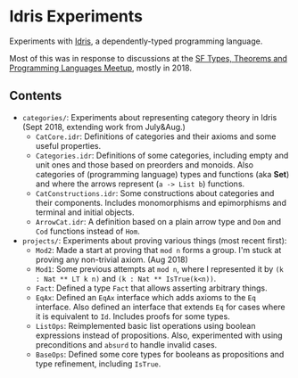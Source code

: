 # Idris Experiments
Experiments with [Idris](http://idris-lang.org/), a dependently-typed programming language.

Most of this was in response to discussions at the [SF Types, Theorems and Programming
Languages Meetup](https://www.meetup.com/SF-Types-Theorems-and-Programming-Languages/),
mostly in 2018.

## Contents
* `categories/`: Experiments about representing category theory in
  Idris (Sept 2018, extending work from July&Aug.)
    * `CatCore.idr`: Definitions of categories and their axioms and
    some useful properties.
	* `Categories.idr`: Definitions of some categories, including empty
    and unit ones and those based on preorders and monoids.
	Also categories of (programming language) types and functions (aka **Set**)
	and where the arrows represent  (`a -> List b`) functions.
	* `CatConstructions.idr`: Some constructions about categories and
      their components.  Includes monomorphisms and epimorphisms and terminal and
      initial objects.
	* `ArrowCat.idr`: A definition based on a plain arrow type and `Dom`
      and `Cod` functions instead of `Hom`.
* `projects/`: Experiments about proving various things (most recent first):
    * `Mod2`: Made a start at proving that `mod n` forms a group.
	I'm stuck at proving any non-trivial axiom.  (Aug 2018)
    * `Mod1`:  Some previous attempts at `mod n`, where I represented it by `(k : Nat ** LT k n)`
	and `(k : Nat ** IsTrue(k<n))`.
    * `Fact`: Defined a type `Fact` that allows asserting arbitrary things.
    * `EqAx`: Defined an `EqAx` interface which adds axioms to the `Eq` interface.
    	 Also defined an interface that extends `Eq` for cases where it is equivalent to `Id`.
    	 Includes proofs for  some types.
    * `ListOps`: Reimplemented basic list operations using
      boolean expressions instead of propositions.
	  Also, experimented with using preconditions and `absurd` to handle invalid cases.
    * `BaseOps`: Defined some core types for booleans as propositions and
       type refinement, including `IsTrue`.

